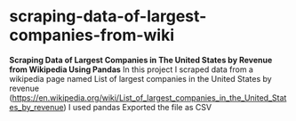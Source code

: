 # scraping-data-of-largest-companies-from-wiki
**Scraping Data of Largest Companies in The United States by Revenue from Wikipedia Using Pandas**
In this project I scraped data from a wikipedia page named List of largest companies in the United States by revenue (https://en.wikipedia.org/wiki/List_of_largest_companies_in_the_United_States_by_revenue)
I used pandas
Exported the file as CSV
